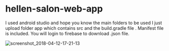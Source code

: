 # hellen-salon-web-app
I used android studio and hope you know the main folders to be used I just upload folder app which contains src and the build.gradle file .
Manifest file is included.
You will login to firebase to download .json file.

![screenshot_2018-04-12-17-21-13](https://user-images.githubusercontent.com/28725758/47962256-2c861380-e02b-11e8-91cb-3eb1aa405cbc.png)
